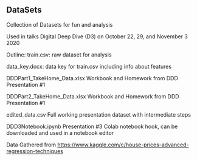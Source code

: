 ## DataSets
Collection of Datasets for fun and analysis

Used in talks Digital Deep Dive (D3) on October 22, 29, and November 3 2020

Outline:
  train.csv:                       raw dataset for analysis
	
  data_key.docx:                   data key for train.csv including info about features
	
  DDDPart1_TakeHome_Data.xlsx      Workbook and Homework from DDD Presentation #1
	
  DDDPart2_TakeHome_Data.xlsx      Workbook and Homework from DDD Presentation #1
	
  edited_data.csv                  Full working presentation dataset with intermediate steps
	
  DDD3Notebook.ipynb               Presentation #3 Colab notebook hook, can be downloaded and used in a notebook editor
	
	

Data Gathered from https://www.kaggle.com/c/house-prices-advanced-regression-techniques

